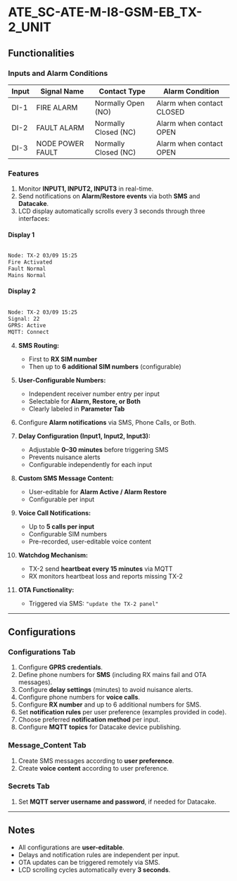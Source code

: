 
# ATE_SC-ATE-M-I8-GSM-EB_TX-2_UNIT

## Functionalities

### Inputs and Alarm Conditions

| Input | Signal Name       | Contact Type                  | Alarm Condition           |
|-------|-----------------|------------------------------|---------------------------|
| DI-1  | FIRE ALARM       | Normally Open (NO)           | Alarm when contact CLOSED |
| DI-2  | FAULT ALARM      | Normally Closed (NC)         | Alarm when contact OPEN   |
| DI-3  | NODE POWER FAULT | Normally Closed (NC)         | Alarm when contact OPEN   |

### Features

1. Monitor **INPUT1, INPUT2, INPUT3** in real-time.
2. Send notifications on **Alarm/Restore events** via both **SMS** and **Datacake**.
3. LCD display automatically scrolls every 3 seconds through three interfaces:

#### Display 1

```bash

Node: TX-2 03/09 15:25
Fire Activated
Fault Normal
Mains Normal

 ```

#### Display 2

```bash

Node: TX-2 03/09 15:25
Signal: 22
GPRS: Active
MQTT: Connect

 ```

4. **SMS Routing:**
   - First to **RX SIM number**
   - Then up to **6 additional SIM numbers** (configurable)

5. **User-Configurable Numbers:**
   - Independent receiver number entry per input
   - Selectable for **Alarm, Restore, or Both**
   - Clearly labeled in **Parameter Tab**

6. Configure **Alarm notifications** via SMS, Phone Calls, or Both.
7. **Delay Configuration (Input1, Input2, Input3):**
   - Adjustable **0–30 minutes** before triggering SMS
   - Prevents nuisance alerts
   - Configurable independently for each input

8. **Custom SMS Message Content:**
   - User-editable for **Alarm Active / Alarm Restore**
   - Configurable per input

9. **Voice Call Notifications:**
   - Up to **5 calls per input**
   - Configurable SIM numbers
   - Pre-recorded, user-editable voice content

10. **Watchdog Mechanism:**
    - TX-2 send **heartbeat every 15 minutes** via MQTT
    - RX monitors heartbeat loss and reports missing TX-2 

11. **OTA Functionality:**
    - Triggered via SMS: `"update the TX-2 panel"`

---

## Configurations

### Configurations Tab

1. Configure **GPRS credentials**.
2. Define phone numbers for **SMS** (including RX mains fail and OTA messages).
3. Configure **delay settings** (minutes) to avoid nuisance alerts.
4. Configure phone numbers for **voice calls**.
5. Configure **RX number** and up to 6 additional numbers for SMS.
6. Set **notification rules** per user preference (examples provided in code).
7. Choose preferred **notification method** per input.
8. Configure **MQTT topics** for Datacake device publishing.

### Message_Content Tab

1. Create SMS messages according to **user preference**.
2. Create **voice content** according to user preference.

### Secrets Tab

1. Set **MQTT server username and password**, if needed for Datacake.

---

## Notes

- All configurations are **user-editable**.
- Delays and notification rules are independent per input.
- OTA updates can be triggered remotely via SMS.
- LCD scrolling cycles automatically every **3 seconds**.


